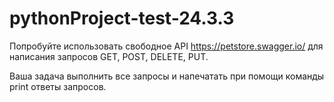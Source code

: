 # pythonProject-test-24.3.3
Попробуйте использовать свободное API https://petstore.swagger.io/  для написания запросов GET, POST, DELETE, PUT. 

Ваша задача выполнить все запросы и напечатать при помощи команды print ответы запросов. 
